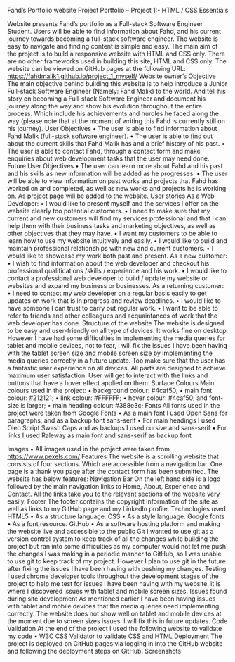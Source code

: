 Fahd’s Portfolio website
Project Portfolio – Project 1:- HTML / CSS Essentials
 
Website presents Fahd’s portfolio as a Full-stack Software Engineer Student. Users will be able to find information about Fahd, and his current journey towards becoming a full-stack software engineer. The website is easy to navigate and finding content is simple and easy.
The main aim of the project is to build a responsive website with HTML and CSS only. There are no other frameworks used in building this site, HTML and CSS only.
The website can be viewed on GitHub pages at the following URL:
 https://fahdmalik1.github.io/project_1_myself/
Website owner’s Objective
The main objective behind building this website is to help introduce a Junior Full-stack Software Engineer (Namely: Fahd Malik) to the world. And tell his story on becoming a Full-stack Software Engineer and document his journey along the way and show his evolution throughout the entire process. Which include his achievements and hurdles he faced along the way (please note that at the moment of writing this Fahd is currently still on his journey).
User Objectives
•	The user is able to find information about Fahd Malik (full-stack software engineer).
•	The user is able to find out about the current skills that Fahd Malik has and a brief history of his past.
•	The user is able to contact Fahd, through a contact form and make enquiries about web development tasks that the user may need done.
Future User Objectives
•	The user can learn more about Fahd and his past and his skills as new information will be added as he progresses.
•	The user will be able to view information on past works and projects that Fahd has worked on and completed, as well as new works and projects he is working on. As project page will be added to the website.
User stories
As a Web Developer:
•	I would like to present myself and the services I offer on the website clearly too potential customers.
•	I need to make sure that my current and new customers will find my services professional and that I can help them with their business tasks and marketing objectives, as well as other objectives that they may have. 
•	I want my customers to be able to learn how to use my website intuitively and easily.
•	I would like to build and maintain professional relationships with new and current customers.
•	I would like to showcase my work both past and present.
As a new customer:
•	I wish to find information about the web developer and checkout his professional qualifications /skills / experience and his work.
•	I would like to contact a professional web developer to build / update my website or websites and expand my business or businesses.
As a returning customer:
•	I need to contact my web developer on a regular basis easily to get updates on work that is in progress and review deadlines.
•	I would like to have someone I can trust to carry out regular work.
•	I want to be able to refer to friends and other colleagues and acquaintances of work that the web developer has done. 
Structure of the website
The website is designed to be easy and user-friendly on all type of devices. It works fine on desktop. However I have had some difficulties in implementing the media queries for tablet and mobile devices, not to fear, I will fix the issues I have been having with the tablet screen size and mobile screen size by implementing the media queries correctly in a future update. Too make sure that the user has a fantastic user experience on all devices. All parts are designed to achieve maximum user satisfaction. User will get to interact with the links and buttons that have a hover effect applied on them.
Surface
Colours
Main colours used in the project:
•	background colour: #4caf50;
•	main font colour: #212121;
•	link colour: #FFFFFF;
•	hover colour: #4caf50; and font-size is larger;
•	main heading colour: #388e3c;
Fonts
All fonts used in the project were taken from Google Fonts
•	As a main font I used Open Sans for paragraphs, and as a backup font sans-serif
•	For main headings I used Oleo Script Swash Caps and as backups I used cursive and sans-serif
•	For links I used Raleway as main font and sans-serif as backup font 

Images
•	All  images used in the project were taken from https://www.pexels.com/ 
Features
The website is a scrolling website that consists of four sections. Which are accessible from a navigation bar. One page is a thank you page after the contact form has been submitted.
The website has below features:
Navigation Bar
On the left hand side is a logo followed by the main navigation links to Home, About, Experience and Contact. All the links take you to the relevant sections of the website very easily.
Footer
The footer contains the copyright information of the site as well as links to my GitHub page and my LinkedIn profile.
Technologies used
HTML5
•	As a structure language.
CSS
•	As a style language.
Google fonts
•	As a font resource.
GitHub
•	As a software hosting platform and making the website live and accessible to the public
 Git
I wanted to use git as a version control system to keep track of all the changes while building the project but ran into some difficulties as my computer would not let me push the changes I was making in a periodic manner to GitHub, so I was unable to use git to keep track of my project. However I plan to use git in the future after fixing the issues I have been having with pushing my changes.
Testing
I used chrome developer tools throughout the development stages of the project to help me test for issues I have been having with my website, it is where I discovered issues with tablet and mobile screen sizes.
Issues found during site development
As mentioned earlier I have been having issues with tablet and mobile devices that the media queries need implementing correctly. The website does not show well on tablet and mobile devices at the moment due to screen sizes issues. I will fix this in future updates.
Code Validation
At the end of the project I used the following website to validate my code
•	W3C CSS Validator to validate CSS and HTML
Deployment 
The project is deployed on GitHub pages via logging in into the GitHub website and following the deployment steps on GitHub.
Screenshots
 

 
 

 
 

 

 
 














